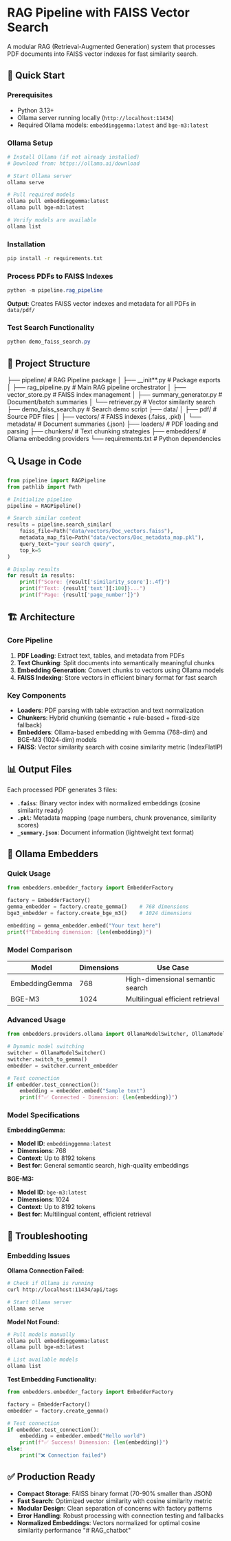 # RAG Pipeline with FAISS Vector Search

A modular RAG (Retrieval-Augmented Generation) system that processes PDF documents into FAISS vector indexes for fast similarity search.

## 🚀 Quick Start

### Prerequisites

- Python 3.13+
- Ollama server running locally (`http://localhost:11434`)
- Required Ollama models: `embeddinggemma:latest` and `bge-m3:latest`

### Ollama Setup

```bash
# Install Ollama (if not already installed)
# Download from: https://ollama.ai/download

# Start Ollama server
ollama serve

# Pull required models
ollama pull embeddinggemma:latest
ollama pull bge-m3:latest

# Verify models are available
ollama list
```

### Installation

```bash
pip install -r requirements.txt
```

### Process PDFs to FAISS Indexes

```powershell
python -m pipeline.rag_pipeline
```

**Output**: Creates FAISS vector indexes and metadata for all PDFs in `data/pdf/`

### Test Search Functionality

```powershell
python demo_faiss_search.py
```

## 📁 Project Structure

├── pipeline/                    # RAG Pipeline package
│   ├── __init**.py             # Package exports
│   ├── rag_pipeline.py         # Main RAG pipeline orchestrator
│   ├── vector_store.py         # FAISS index management
│   ├── summary_generator.py    # Document/batch summaries
│   └── retriever.py            # Vector similarity search
├── demo_faiss_search.py         # Search demo script
├── data/
│   ├── pdf/                     # Source PDF files
│   ├── vectors/                 # FAISS indexes (.faiss, .pkl)
│   └── metadata/                # Document summaries (.json)
├── loaders/                     # PDF loading and parsing
├── chunkers/                    # Text chunking strategies
├── embedders/                   # Ollama embedding providers
└── requirements.txt             # Python dependencies

## 🔍 Usage in Code

```python
from pipeline import RAGPipeline
from pathlib import Path

# Initialize pipeline
pipeline = RAGPipeline()

# Search similar content
results = pipeline.search_similar(
    faiss_file=Path("data/vectors/Doc_vectors.faiss"),
    metadata_map_file=Path("data/vectors/Doc_metadata_map.pkl"),
    query_text="your search query",
    top_k=5
)

# Display results
for result in results:
    print(f"Score: {result['similarity_score']:.4f}")
    print(f"Text: {result['text'][:100]}...")
    print(f"Page: {result['page_number']}")
```

## 🏗️ Architecture

### Core Pipeline

1. **PDF Loading**: Extract text, tables, and metadata from PDFs
2. **Text Chunking**: Split documents into semantically meaningful chunks
3. **Embedding Generation**: Convert chunks to vectors using Ollama models
4. **FAISS Indexing**: Store vectors in efficient binary format for fast search

### Key Components

- **Loaders**: PDF parsing with table extraction and text normalization
- **Chunkers**: Hybrid chunking (semantic + rule-based + fixed-size fallback)
- **Embedders**: Ollama-based embedding with Gemma (768-dim) and BGE-M3 (1024-dim) models
- **FAISS**: Vector similarity search with cosine similarity metric (IndexFlatIP)

## 📊 Output Files

Each processed PDF generates 3 files:

- **`.faiss`**: Binary vector index with normalized embeddings (cosine similarity ready)
- **`.pkl`**: Metadata mapping (page numbers, chunk provenance, similarity scores)
- **`_summary.json`**: Document information (lightweight text format)

## 🎯 Ollama Embedders

### Quick Usage

```python
from embedders.embedder_factory import EmbedderFactory

factory = EmbedderFactory()
gemma_embedder = factory.create_gemma()    # 768 dimensions
bge3_embedder = factory.create_bge_m3()    # 1024 dimensions

embedding = gemma_embedder.embed("Your text here")
print(f"Embedding dimension: {len(embedding)}")
```

### Model Comparison

| Model | Dimensions | Use Case |
|-------|------------|----------|
| EmbeddingGemma | 768 | High-dimensional semantic search |
| BGE-M3 | 1024 | Multilingual efficient retrieval |

### Advanced Usage

```python
from embedders.providers.ollama import OllamaModelSwitcher, OllamaModelType

# Dynamic model switching
switcher = OllamaModelSwitcher()
switcher.switch_to_gemma()
embedder = switcher.current_embedder

# Test connection
if embedder.test_connection():
    embedding = embedder.embed("Sample text")
    print(f"✅ Connected - Dimension: {len(embedding)}")
```

### Model Specifications

**EmbeddingGemma:**

- **Model ID**: `embeddinggemma:latest`
- **Dimensions**: 768
- **Context**: Up to 8192 tokens
- **Best for**: General semantic search, high-quality embeddings

**BGE-M3:**

- **Model ID**: `bge-m3:latest`
- **Dimensions**: 1024
- **Context**: Up to 8192 tokens
- **Best for**: Multilingual content, efficient retrieval

## 🔧 Troubleshooting

### Embedding Issues

**Ollama Connection Failed:**

```bash
# Check if Ollama is running
curl http://localhost:11434/api/tags

# Start Ollama server
ollama serve
```

**Model Not Found:**

```bash
# Pull models manually
ollama pull embeddinggemma:latest
ollama pull bge-m3:latest

# List available models
ollama list
```

**Test Embedding Functionality:**

```python
from embedders.embedder_factory import EmbedderFactory

factory = EmbedderFactory()
embedder = factory.create_gemma()

# Test connection
if embedder.test_connection():
    embedding = embedder.embed("Hello world")
    print(f"✅ Success! Dimension: {len(embedding)}")
else:
    print("❌ Connection failed")
```

## ✅ Production Ready

- **Compact Storage**: FAISS binary format (70-90% smaller than JSON)
- **Fast Search**: Optimized vector similarity with cosine similarity metric
- **Modular Design**: Clean separation of concerns with factory patterns
- **Error Handling**: Robust processing with connection testing and fallbacks
- **Normalized Embeddings**: Vectors normalized for optimal cosine similarity performance
"# RAG_chatbot" 
